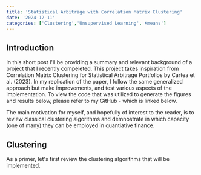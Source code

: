 ```yaml
---
title: 'Statistical Arbitrage with Correlation Matrix Clustering'
date: '2024-12-11'
categories: ['Clustering','Unsupervised Learning','Kmeans']
---
```



## **Introduction**

In this short post I'll be providing a summary and relevant background of a project that I recently compeleted. This project takes inspiration from Correlation Matrix Clustering for Statistical Arbitrage Portfolios by Cartea et al. (2023). In my replication of the paper, I follow the same generalized approach but make improvements, and test various aspects of the implementation. To view the code that was utilized to generate the figures and results below, please refer to my GitHub - which is linked below.

The main motivation for myself, and hopefully of interest to the reader, is to review classical clustering algorithms and demnostrate in which capacity (one of many) they can be employed in quantiative finance. 

## **Clustering**

As a primer, let's first review the clustering algorithms that will be implemented. 




